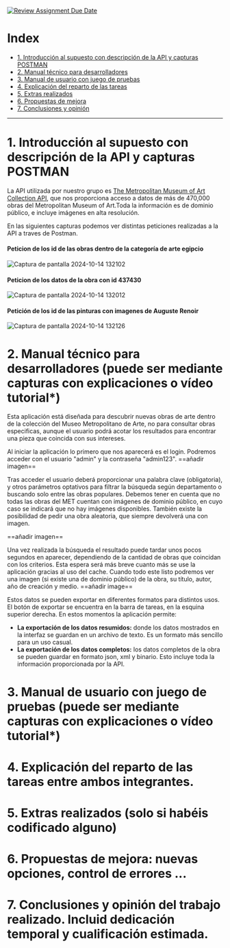 [![Review Assignment Due Date](https://classroom.github.com/assets/deadline-readme-button-22041afd0340ce965d47ae6ef1cefeee28c7c493a6346c4f15d667ab976d596c.svg)](https://classroom.github.com/a/JkDJUAAN)

# Index
- [1. Introducción al supuesto con descripción de la API y capturas POSTMAN](#1.-introducción-al-supuesto-con-descripción-de-la-api-y-capturas-postman)
- [2. Manual técnico para desarrolladores](#2.-manual-técnico-para-desarrolladores-puede-ser-mediante-capturas-con-explicaciones-o-vídeo-tutorial) 
- [3. Manual de usuario con juego de pruebas](#3.-manual-de-usuario-con-juego-de-pruebas-puede-ser-mediante-capturas-con-explicaciones-o-vídeo-tutorial) 
- [4. Explicación del reparto de las tareas](#4.-explicación-del-reparto-de-las-tareas-entre-ambos-integrantes) 
- [5. Extras realizados](#5.-extras-realizados-solo-si-habéis-codificado-alguno) 
- [6. Propuestas de mejora](#6.-propuestas-de-mejora-nuevas-opciones-control-de-errores-) 
- [7. Conclusiones y opinión](#7.-conclusiones-y-opinión-del-trabajo-realizado-incluid-dedicación-temporal-y-cualificación-estimada)

---

# 1. Introducción al supuesto con descripción de la API y capturas POSTMAN
La API utilizada por nuestro grupo es [The Metropolitan Museum of Art Collection API](https://metmuseum.github.io/), que nos proporciona acceso a datos de más de 470,000 obras del Metropolitan Museum of Art.Toda la información es de dominio público, e incluye imágenes en alta resolución.

En las siguientes capturas podemos ver distintas peticiones realizadas a la API a traves de Postman.

#### Peticion de los id de las obras dentro de la categoría de arte egipcio
![Captura de pantalla 2024-10-14 132102](https://github.com/user-attachments/assets/d180770d-4170-4652-ac3b-68f9fcf4d163)

#### Peticion de los datos de la obra con id 437430
![Captura de pantalla 2024-10-14 132012](https://github.com/user-attachments/assets/e18c0f99-9568-433b-8a3e-d7d6b1283655)

#### Petición de los id de las pinturas con imagenes de Auguste Renoir
![Captura de pantalla 2024-10-14 132126](https://github.com/user-attachments/assets/732e174e-65f4-4e98-8449-6bd8f2ecfe0f)


# 2. Manual  técnico para desarrolladores (puede ser mediante capturas con explicaciones o vídeo tutorial*)

Esta aplicación está  diseñada para descubrir nuevas obras de arte dentro de la colección del Museo Metropolitano de Arte, no para consultar obras especificas, aunque el usuario podrá acotar los resultados para encontrar una pieza que coincida con sus intereses. 

Al iniciar la aplicación lo primero que nos aparecerá es el login. Podremos acceder con el usuario "admin" y la contraseña "admin123". 
==añadir imagen==

Tras acceder el usuario deberá proporcionar una palabra clave (obligatoria), y otros parámetros optativos para filtrar la búsqueda según departamento o buscando solo entre las obras populares. Debemos tener en cuenta que no todas las obras del MET cuentan con imágenes de dominio público, en cuyo caso se indicará que no hay imágenes disponibles. También existe la posibilidad de pedir una obra aleatoria, que siempre devolverá una con imagen.

==añadir imagen==

Una vez realizada la búsqueda el resultado puede tardar unos pocos segundos en aparecer, dependiendo de la cantidad de obras que coincidan con los criterios. Esta espera será más breve cuanto más se use la aplicación gracias al uso del cache. 
Cuando todo este listo podremos ver una imagen (si existe una de dominio público) de la obra, su título, autor, año de creación y medio.
==añadir image==

Estos datos se pueden exportar en diferentes formatos para distintos usos. El botón de exportar se encuentra en la barra de tareas, en la esquina superior derecha. En estos momentos la aplicación permite:
- **La exportación de los datos resumidos:** donde los datos mostrados en la interfaz se guardan en un archivo de texto. Es un formato más sencillo para un uso casual.
- **La exportación de los datos completos:** los datos completos de la obra se pueden guardar en formato json, xml y binario. Esto incluye toda la información proporcionada por la API.
# 3. Manual de usuario con juego de pruebas (puede ser mediante capturas con explicaciones o vídeo tutorial*)
# 4. Explicación del reparto de las tareas entre ambos integrantes.
# 5. Extras realizados (solo si habéis codificado alguno)
# 6. Propuestas de mejora: nuevas opciones, control de errores ...
# 7. Conclusiones y opinión del trabajo realizado. Incluid dedicación temporal y cualificación estimada.

